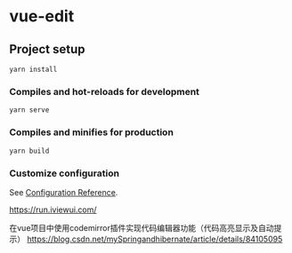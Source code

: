 # vue-edit

## Project setup
```
yarn install
```

### Compiles and hot-reloads for development
```
yarn serve
```

### Compiles and minifies for production
```
yarn build
```

### Customize configuration
See [Configuration Reference](https://cli.vuejs.org/config/).

https://run.iviewui.com/


在vue项目中使用codemirror插件实现代码编辑器功能（代码高亮显示及自动提示）
https://blog.csdn.net/mySpringandhibernate/article/details/84105095
